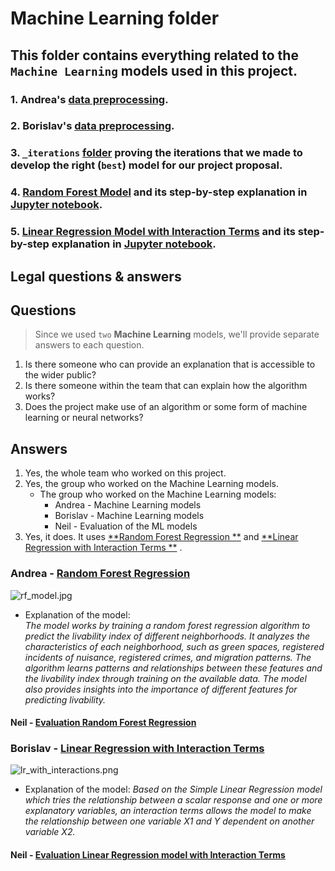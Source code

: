 # Machine Learning folder

## This folder contains everything related to the `Machine Learning` models used in this project.

### 1. Andrea's [data preprocessing](https://github.com/BredaUniversityADSAI/2022-23d-1fcmgt-reg-ai-01-group-team5/blob/main/src/model/Andrea).

### 2. Borislav's [data preprocessing](https://github.com/BredaUniversityADSAI/2022-23d-1fcmgt-reg-ai-01-group-team5/blob/main/src/model/Borislav).

### 3. `_iterations` [folder](https://github.com/BredaUniversityADSAI/2022-23d-1fcmgt-reg-ai-01-group-team5/tree/main/src/model/_iterations) proving the iterations that we made to develop the right (`best`) model for our project proposal.

### 4. [Random Forest Model](https://github.com/BredaUniversityADSAI/2022-23d-1fcmgt-reg-ai-01-group-team5/blob/main/src/model/RF_model.py) and its step-by-step explanation in [Jupyter notebook](https://github.com/BredaUniversityADSAI/2022-23d-1fcmgt-reg-ai-01-group-team5/blob/main/src/model/LR_model_with_interactions.ipynb).

### 5. [Linear Regression Model with Interaction Terms](https://github.com/BredaUniversityADSAI/2022-23d-1fcmgt-reg-ai-01-group-team5/blob/main/src/model/LR_model_with_interactions.py) and its step-by-step explanation in [Jupyter notebook](https://github.com/BredaUniversityADSAI/2022-23d-1fcmgt-reg-ai-01-group-team5/blob/main/src/model/RF_model.ipynb).

## Legal questions & answers

## Questions

> Since we used `two` **Machine Learning** models, we'll provide separate answers to each question.

1. Is there someone who can provide an explanation that is accessible to the wider public?
2. Is there someone within the team that can explain how the algorithm works?
3. Does the project make use of an algorithm or some form of machine learning or neural networks?

## Answers

1. Yes, the whole team who worked on this project.
2. Yes, the group who worked on the Machine Learning models.
    * The group who worked on the Machine Learning models:
        * Andrea - Machine Learning models
        * Borislav - Machine Learning models
        * Neil - Evaluation of the ML models
3. Yes, it does. It uses [**Random Forest
   Regression
   **](https://github.com/BredaUniversityADSAI/2022-23d-1fcmgt-reg-ai-01-group-team5/blob/main/src/model/RF_model.ipynb)
   and [**Linear Regression with Interaction
   Terms
   **](https://github.com/BredaUniversityADSAI/2022-23d-1fcmgt-reg-ai-01-group-team5/blob/main/src/model/LR_model_with_interactions.ipynb)
   .

### Andrea - [Random Forest Regression](https://github.com/BredaUniversityADSAI/2022-23d-1fcmgt-reg-ai-01-group-team5/blob/main/src/model/RF_evaluation.ipynb)

![rf_model.jpg](https://anasbrital98.github.io/assets/img/20/random-forest.jpg)

* Explanation of the model:  
  *The model works by training a random forest regression algorithm to predict the livability index of different
  neighborhoods. It analyzes the characteristics of each neighborhood, such as green spaces, registered incidents of
  nuisance, registered crimes, and migration patterns. The algorithm learns patterns and relationships between these
  features and the livability index through training on the available data. The model also provides insights into the
  importance of different features for predicting livability.*

#### Neil - [Evaluation Random Forest Regression](https://github.com/BredaUniversityADSAI/2022-23d-1fcmgt-reg-ai-01-group-team5/blob/main/src/model/RF_evaluation.ipynb)

### Borislav - [Linear Regression with Interaction Terms](https://github.com/BredaUniversityADSAI/2022-23d-1fcmgt-reg-ai-01-group-team5/blob/main/src/model/LR_model_with_interactions.ipynb)

![lr_with_interactions.png](https://www.jmp.com/en_ch/statistics-knowledge-portal/what-is-multiple-regression/mlr-with-interactions/_jcr_content/par/styledcontainer_2069/par/lightbox_3be9/lightboxImage.img.png/1548351208495.png)

* Explanation of the model: *Based on the Simple Linear Regression model which tries the relationship between a scalar
  response and one or more
  explanatory variables, an interaction terms allows the model to make the relationship between one variable X1 and Y
  dependent on another variable X2.*

#### Neil - [Evaluation Linear Regression model with Interaction Terms](https://github.com/BredaUniversityADSAI/2022-23d-1fcmgt-reg-ai-01-group-team5/blob/main/src/model/LR_evaluation.ipynb)
